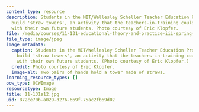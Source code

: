 ```yaml
---
content_type: resource
description: Students in the MIT/Wellesley Scheller Teacher Education Program (STEP)
  build 'straw towers', an activity that the teachers-in-training could replicate
  with their own future students. Photo courtesy of Eric Klopfer.
file: /media/courses/11-131-educational-theory-and-practice-iii-spring-2012/872ce70ba029d276669f75ac2fb69d02_11-131s12.jpg
file_type: image/jpeg
image_metadata:
  caption: Students in the MIT/Wellesley Scheller Teacher Education Program (STEP)
    build 'straw towers', an activity that the teachers-in-training could replicate
    with their own future students. (Photo courtesy of Eric Klopfer.)
  credit: Photo courtesy of Eric Klopfer.
  image-alt: Two pairs of hands hold a tower made of straws.
learning_resource_types: []
ocw_type: OCWImage
resourcetype: Image
title: 11-131s12.jpg
uid: 872ce70b-a029-d276-669f-75ac2fb69d02
---
```

